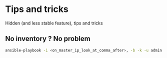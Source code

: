 # Tips and tricks

Hidden (and less stable feature), tips and tricks

## No inventory ? No problem

```sh
ansible-playbook -i <on_master_ip_look_at_comma_after>, -b -k -u admin playbooks/00_inventory.yml playbooks/01_site.yml
```
